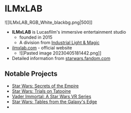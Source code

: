 # ILMxLAB
![[ILMxLAB_RGB_White_blackbg.png|500]]

- **ILMxLAB** is Lucasfilm's immersive entertainment studio
	- founded in 2015
	- A division from [Industrial Light & Magic](https://en.wikipedia.org/wiki/Industrial_Light_%26_Magic)
- [ilmxlab.com](https://www.ilmxlab.com/) - official website
	- ![[Pasted image 20230405181442.png]]
- Detailed information from [starwars.fandom.com](https://starwars.fandom.com/wiki/ILMxLAB)

## Notable Projects
- [Star Wars: Secrets of the Empire](https://starwars.fandom.com/wiki/Star_Wars:_Secrets_of_the_Empire)
- [Star Wars: Trials on Tatooine](https://starwars.fandom.com/wiki/Star_Wars:_Trials_on_Tatooine)
- [Vader Immortal: A Star Wars VR Series](https://starwars.fandom.com/wiki/Vader_Immortal:_A_Star_Wars_VR_Series)
- [Star Wars: Tables from the Galaxy's Edge](https://starwars.fandom.com/wiki/Star_Wars:_Tales_from_the_Galaxy%27s_Edge)
- 